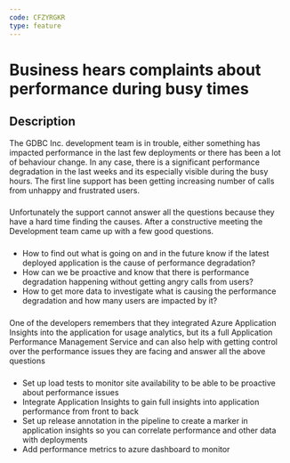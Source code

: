 ```yaml
---
code: CFZYRGKR
type: feature
---
```

# Business hears complaints about performance during busy times #
## Description ##
The GDBC Inc. development team is in trouble, either something has impacted performance in the last few deployments or there has been a lot of behaviour change. In any case, there is a significant performance degradation in the last weeks and its especially visible during the busy hours. The first line support has been getting increasing number of calls from unhappy and frustrated users. 
### ###
Unfortunately the support cannot answer all the questions because they have a hard time finding the causes. After a constructive meeting the Development team came up with a few good questions.
### ###
* How to find out what is going on and in the future know if the latest deployed application is the cause of performance degradation? 
* How can we be proactive and know that there is performance degradation happening without getting angry calls from users?
* How to get more data to investigate what is causing the performance degradation and how many users are impacted by it?
### ###
One of the developers remembers that they integrated Azure Application Insights into the application for usage analytics, but its a full Application Performance Management Service and can also help with getting control over the performance issues they are facing and answer all the above questions
### ###
* Set up load tests to monitor site availability to be able to be proactive about performance issues 
* Integrate Application Insights to gain full insights into application performance from front to back
* Set up release annotation in the pipeline to create a marker in application insights so you can correlate performance and other data with deployments
* Add performance metrics to azure dashboard to monitor 